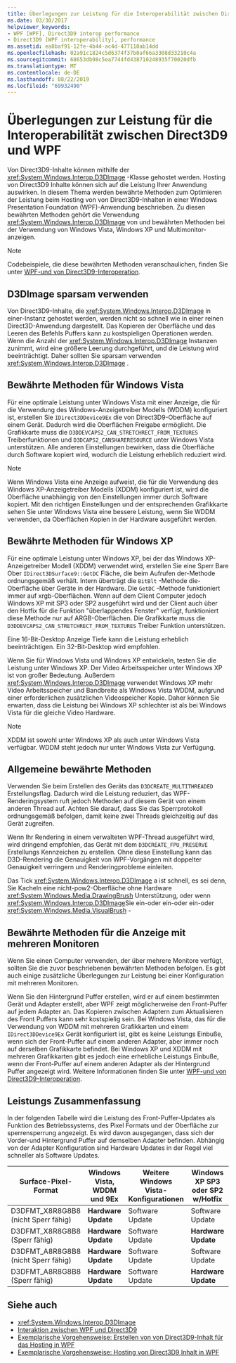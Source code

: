 ```yaml
---
title: Überlegungen zur Leistung für die Interoperabilität zwischen Direct3D9 und WPF
ms.date: 03/30/2017
helpviewer_keywords:
- WPF [WPF], Direct3D9 interop performance
- Direct3D9 [WPF interoperability], performance
ms.assetid: ea8baf91-12fe-4b44-ac4d-477110ab14dd
ms.openlocfilehash: 02a91c1824c5d6374f37b0af66a3308d33210c4a
ms.sourcegitcommit: 68653db98c5ea7744fd438710248935f70020dfb
ms.translationtype: MT
ms.contentlocale: de-DE
ms.lasthandoff: 08/22/2019
ms.locfileid: "69932490"
---
```

# <a name="performance-considerations-for-direct3d9-and-wpf-interoperability"></a>Überlegungen zur Leistung für die Interoperabilität zwischen Direct3D9 und WPF
Von Direct3D9-Inhalte können mithilfe der <xref:System.Windows.Interop.D3DImage> -Klasse gehostet werden. Hosting von Direct3D9 Inhalte können sich auf die Leistung Ihrer Anwendung auswirken. In diesem Thema werden bewährte Methoden zum Optimieren der Leistung beim Hosting von von Direct3D9-Inhalten in einer Windows Presentation Foundation (WPF)-Anwendung beschrieben. Zu diesen bewährten Methoden gehört die Verwendung <xref:System.Windows.Interop.D3DImage> von und bewährten Methoden bei der Verwendung von Windows Vista, Windows XP und Multimonitor-anzeigen.  
  
> [!NOTE]
> Codebeispiele, die diese bewährten Methoden veranschaulichen, finden Sie unter [WPF-und von Direct3D9-Interoperation](wpf-and-direct3d9-interoperation.md).  
  
## <a name="use-d3dimage-sparingly"></a>D3DImage sparsam verwenden  
 Von Direct3D9-Inhalte, die <xref:System.Windows.Interop.D3DImage> in einer-Instanz gehostet werden, werden nicht so schnell wie in einer reinen Direct3D-Anwendung dargestellt. Das Kopieren der Oberfläche und das Leeren des Befehls Puffers kann zu kostspieligen Operationen werden. Wenn die Anzahl der <xref:System.Windows.Interop.D3DImage> Instanzen zunimmt, wird eine größere Leerung durchgeführt, und die Leistung wird beeinträchtigt. Daher sollten Sie sparsam verwenden <xref:System.Windows.Interop.D3DImage> .  
  
## <a name="best-practices-on-windows-vista"></a>Bewährte Methoden für Windows Vista  
 Für eine optimale Leistung unter Windows Vista mit einer Anzeige, die für die Verwendung des Windows-Anzeigetreiber Modells (WDDM) konfiguriert ist, erstellen Sie `IDirect3DDevice9Ex` die von Direct3D9-Oberfläche auf einem Gerät. Dadurch wird die Oberflächen Freigabe ermöglicht. Die Grafikkarte muss die `D3DDEVCAPS2_CAN_STRETCHRECT_FROM_TEXTURES` Treiberfunktionen und `D3DCAPS2_CANSHARERESOURCE` unter Windows Vista unterstützen. Alle anderen Einstellungen bewirken, dass die Oberfläche durch Software kopiert wird, wodurch die Leistung erheblich reduziert wird.  
  
> [!NOTE]
> Wenn Windows Vista eine Anzeige aufweist, die für die Verwendung des Windows XP-Anzeigetreiber Modells (XDDM) konfiguriert ist, wird die Oberfläche unabhängig von den Einstellungen immer durch Software kopiert. Mit den richtigen Einstellungen und der entsprechenden Grafikkarte sehen Sie unter Windows Vista eine bessere Leistung, wenn Sie WDDM verwenden, da Oberflächen Kopien in der Hardware ausgeführt werden.  
  
## <a name="best-practices-on-windows-xp"></a>Bewährte Methoden für Windows XP  
 Für eine optimale Leistung unter Windows XP, bei der das Windows XP-Anzeigetreiber Modell (XDDM) verwendet wird, erstellen Sie eine Sperr Bare Ober `IDirect3DSurface9::GetDC` Fläche, die beim Aufrufen der-Methode ordnungsgemäß verhält. Intern überträgt die `BitBlt` -Methode die-Oberfläche über Geräte in der Hardware. Die `GetDC` -Methode funktioniert immer auf xrgb-Oberflächen. Wenn auf dem Client Computer jedoch Windows XP mit SP3 oder SP2 ausgeführt wird und der Client auch über den Hotfix für die Funktion "überlappendes Fenster" verfügt, funktioniert diese Methode nur auf ARGB-Oberflächen. Die Grafikkarte muss die `D3DDEVCAPS2_CAN_STRETCHRECT_FROM_TEXTURES` Treiber Funktion unterstützen.  
  
 Eine 16-Bit-Desktop Anzeige Tiefe kann die Leistung erheblich beeinträchtigen. Ein 32-Bit-Desktop wird empfohlen.  
  
 Wenn Sie für Windows Vista und Windows XP entwickeln, testen Sie die Leistung unter Windows XP. Der Video Arbeitsspeicher unter Windows XP ist von großer Bedeutung. Außerdem <xref:System.Windows.Interop.D3DImage> verwendet Windows XP mehr Video Arbeitsspeicher und Bandbreite als Windows Vista WDDM, aufgrund einer erforderlichen zusätzlichen Videospeicher Kopie. Daher können Sie erwarten, dass die Leistung bei Windows XP schlechter ist als bei Windows Vista für die gleiche Video Hardware.  
  
> [!NOTE]
> XDDM ist sowohl unter Windows XP als auch unter Windows Vista verfügbar. WDDM steht jedoch nur unter Windows Vista zur Verfügung.  
  
## <a name="general-best-practices"></a>Allgemeine bewährte Methoden  
 Verwenden Sie beim Erstellen des Geräts das `D3DCREATE_MULTITHREADED` Erstellungsflag. Dadurch wird die Leistung reduziert, das WPF-Renderingsystem ruft jedoch Methoden auf diesem Gerät von einem anderen Thread auf. Achten Sie darauf, dass Sie das Sperrprotokoll ordnungsgemäß befolgen, damit keine zwei Threads gleichzeitig auf das Gerät zugreifen.  
  
 Wenn Ihr Rendering in einem verwalteten WPF-Thread ausgeführt wird, wird dringend empfohlen, das Gerät mit dem `D3DCREATE_FPU_PRESERVE` Erstellungs Kennzeichen zu erstellen. Ohne diese Einstellung kann das D3D-Rendering die Genauigkeit von WPF-Vorgängen mit doppelter Genauigkeit verringern und Renderingprobleme einleiten.  
  
 Das Tick <xref:System.Windows.Interop.D3DImage> a ist schnell, es sei denn, Sie Kacheln eine nicht-pow2-Oberfläche ohne Hardware <xref:System.Windows.Media.DrawingBrush> Unterstützung, oder wenn <xref:System.Windows.Interop.D3DImage>Sie ein-oder ein-oder ein-oder <xref:System.Windows.Media.VisualBrush> -  
  
## <a name="best-practices-for-multi-monitor-displays"></a>Bewährte Methoden für die Anzeige mit mehreren Monitoren  
 Wenn Sie einen Computer verwenden, der über mehrere Monitore verfügt, sollten Sie die zuvor beschriebenen bewährten Methoden befolgen. Es gibt auch einige zusätzliche Überlegungen zur Leistung bei einer Konfiguration mit mehreren Monitoren.  
  
 Wenn Sie den Hintergrund Puffer erstellen, wird er auf einem bestimmten Gerät und Adapter erstellt, aber WPF zeigt möglicherweise den Front-Puffer auf jedem Adapter an. Das Kopieren zwischen Adaptern zum Aktualisieren des Front Puffers kann sehr kostspielig sein. Bei Windows Vista, das für die Verwendung von WDDM mit mehreren Grafikkarten und einem `IDirect3DDevice9Ex` Gerät konfiguriert ist, gibt es keine Leistungs Einbuße, wenn sich der Front-Puffer auf einem anderen Adapter, aber immer noch auf derselben Grafikkarte befindet. Bei Windows XP und XDDM mit mehreren Grafikkarten gibt es jedoch eine erhebliche Leistungs Einbuße, wenn der Front-Puffer auf einem anderen Adapter als der Hintergrund Puffer angezeigt wird. Weitere Informationen finden Sie unter [WPF-und von Direct3D9-Interoperation](wpf-and-direct3d9-interoperation.md).  
  
## <a name="performance-summary"></a>Leistungs Zusammenfassung  
 In der folgenden Tabelle wird die Leistung des Front-Puffer-Updates als Funktion des Betriebssystems, des Pixel Formats und der Oberfläche zur sperrensperrung angezeigt. Es wird davon ausgegangen, dass sich der Vorder-und Hintergrund Puffer auf demselben Adapter befinden. Abhängig von der Adapter Konfiguration sind Hardware Updates in der Regel viel schneller als Software Updates.  
  
|Surface-Pixel-Format|Windows Vista, WDDM und 9Ex|Weitere Windows Vista-Konfigurationen|Windows XP SP3 oder SP2 w/Hotfix|Windows XP SP2|  
|--------------------------|---------------------------------|----------------------------------------|--------------------------------------|--------------------|  
|D3DFMT_X8R8G8B8 (nicht Sperr fähig)|**Hardware Update**|Software Update|Software Update|Software Update|  
|D3DFMT_X8R8G8B8 (Sperr fähig)|**Hardware Update**|Software Update|**Hardware Update**|**Hardware Update**|  
|D3DFMT_A8R8G8B8 (nicht Sperr fähig)|**Hardware Update**|Software Update|Software Update|Software Update|  
|D3DFMT_A8R8G8B8 (Sperr fähig)|**Hardware Update**|Software Update|**Hardware Update**|Software Update|  
  
## <a name="see-also"></a>Siehe auch

- <xref:System.Windows.Interop.D3DImage>
- [Interaktion zwischen WPF und Direct3D9](wpf-and-direct3d9-interoperation.md)
- [Exemplarische Vorgehensweise: Erstellen von von Direct3D9-Inhalt für das Hosting in WPF](walkthrough-creating-direct3d9-content-for-hosting-in-wpf.md)
- [Exemplarische Vorgehensweise: Hosting von Direct3D9 Inhalt in WPF](walkthrough-hosting-direct3d9-content-in-wpf.md)
